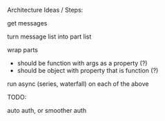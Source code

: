 


Architecture Ideas / Steps:

get messages

turn message list into part list

wrap parts
 - should be function with args as a property (?)
 - should be object with property that is function (?)

run async (series, waterfall) on each of the above


TODO:

auto auth, or smoother auth
